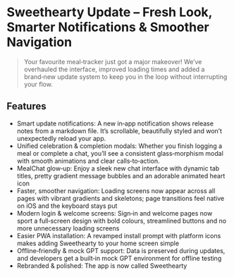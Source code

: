 # Sweethearty Update – Fresh Look, Smarter Notifications & Smoother Navigation

> Your favourite meal‑tracker just got a major makeover! We’ve overhauled the interface, improved loading times and added a brand‑new update system to keep you in the loop without interrupting your flow.

## Features

- Smart update notifications: A new in‑app notification shows release notes from a markdown file. It’s scrollable, beautifully styled and won’t unexpectedly reload your app.
- Unified celebration & completion modals: Whether you finish logging a meal or complete a chat, you’ll see a consistent glass‑morphism modal with smooth animations and clear calls‑to‑action.
- MealChat glow‑up: Enjoy a sleek new chat interface with dynamic tab titles, pretty gradient message bubbles and an adorable animated heart icon
- Faster, smoother navigation: Loading screens now appear across all pages with vibrant gradients and skeletons; page transitions feel native on iOS and the keyboard stays put
- Modern login & welcome screens: Sign‑in and welcome pages now sport a full‑screen design with bold colours, streamlined buttons and no more unnecessary loading screens
- Easier PWA installation: A revamped install prompt with platform icons makes adding Sweethearty to your home screen simple
- Offline‑friendly & mock GPT support: Data is preserved during updates, and developers get a built‑in mock GPT environment for offline testing
- Rebranded & polished: The app is now called Sweethearty